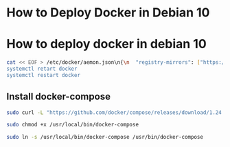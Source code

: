 # How to Deploy Docker in Debian 10


# How to deploy docker in debian 10




```bash
cat << EOF > /etc/docker/aemon.json\n{\n  "registry-mirrors": ["https://docker.mirrors.ustc.edu.cn/"]\n}\n\nEOF
systemctl retart docker
systemctl restart docker
```



## Install docker-compose

```bash
sudo curl -L "https://github.com/docker/compose/releases/download/1.24.0/docker-compose-$(uname -s)-$(uname -m)" -o /usr/local/bin/docker-compose

sudo chmod +x /usr/local/bin/docker-compose

sudo ln -s /usr/local/bin/docker-compose /usr/bin/docker-compose
```
